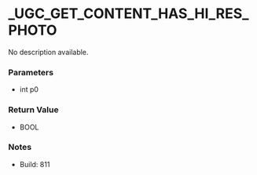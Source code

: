 # _UGC_GET_CONTENT_HAS_HI_RES_PHOTO

No description available.

### Parameters
* int p0

### Return Value
* BOOL

### Notes
* Build: 811


